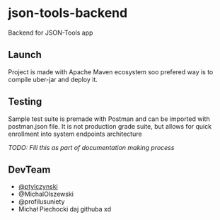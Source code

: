 # json-tools-backend
Backend for JSON-Tools app

## Launch
Project is made with Apache Maven ecosystem soo prefered way is to compile uber-jar and deploy it.

## Testing
Sample test suite is premade with Postman and can be imported with postman.json file. It is not production grade suite, but allows for
quick enrollment into system endpoints architecture

*TODO: Fill this as part of documentation making process*  

## DevTeam
- [@ptylczynski](https://github.com/ptylczynski/)  
- @MichalOlszewski  
- @profilusuniety  
- Michał Piechocki daj githuba xd
